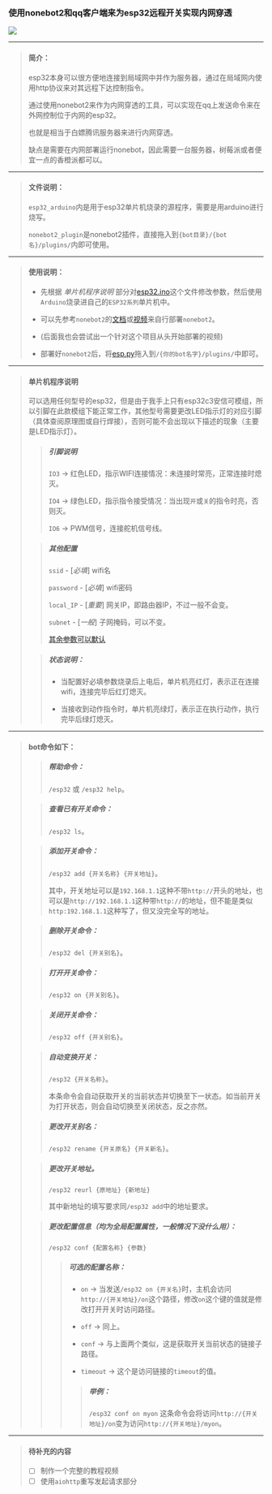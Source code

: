 ### 使用nonebot2和qq客户端来为esp32远程开关实现内网穿透

<a href="https://www.oscs1024.com/project/oscs/ppxxxg22/ESP32_WITH_NONEBOT2?ref=badge_small" alt="OSCS Status"><img src="https://www.oscs1024.com/platform/badge/ppxxxg22/ESP32_WITH_NONEBOT2.svg?size=small"/></a>

---

> #### 简介：
> 
> esp32本身可以很方便地连接到局域网中并作为服务器，通过在局域网内使用http协议来对其远程下达控制指令。
> 
> 通过使用nonebot2来作为内网穿透的工具，可以实现在qq上发送命令来在外网控制位于内网的esp32。
> 
> 也就是相当于白嫖腾讯服务器来进行内网穿透。
> 
> 缺点是需要在内网部署运行nonebot，因此需要一台服务器，树莓派或者便宜一点的香橙派都可以。

---

> #### 文件说明：
> 
> `esp32_arduino`内是用于esp32单片机烧录的源程序，需要是用arduino进行烧写。
> 
> `nonebot2_plugin`是nonebot2插件，直接拖入到`{bot目录}/{bot名}/plugins/`内即可使用。

---

> #### 使用说明：
> + 先根据 _单片机程序说明_  部分对[esp32.ino](esp32_arduino/esp32.ino)这个文件修改参数，然后使用`Arduino`烧录进自己的`ESP32系列`单片机中。
> 
> + 可以先参考`nonebot2`的[文档](https://v2.nonebot.dev/docs/)或[视频](https://www.bilibili.com/video/BV1aZ4y1f7e2?vd_source=0d656b14ae90f1922a53cbbeeb23cc68)来自行部署`nonebot2`。
> 
> + (后面我也会尝试出一个针对这个项目从头开始部署的视频)
> 
> + 部署好`nonebot2`后，将[esp.py](nonebot2_plugin/esp.py)拖入到`/{你的bot名字}/plugins/`中即可。

---

> #### 单片机程序说明
> 
> 可以选用任何型号的esp32，但是由于我手上只有esp32c3安信可模组，所以引脚在此款模组下能正常工作，其他型号需要更改LED指示灯的对应引脚（具体查阅原理图或自行焊接），否则可能不会出现以下描述的现象（主要是LED指示灯）。
> 
> > ##### 引脚说明
> >
> > `IO3` -> 红色LED，指示WIFI连接情况：未连接时常亮，正常连接时熄灭。
> >
> > `IO4` -> 绿色LED，指示指令接受情况：当出现`开`或`关`的指令时亮，否则灭。
> >
> > `IO6` -> PWM信号，连接舵机信号线。
>
> > ##### 其他配置
> >
> > `ssid` - [_必填_]  wifi名
> >
> > `password` - [_必填_]  wifi密码
> >
> > `local_IP` - [_重要_] 网关IP，即路由器IP，不过一般不会变。
> >
> > `subnet` - [_一般_] 子网掩码，可以不变。
> >
> > __<u>其余参数可以默认</u>__
>
> 
> > ##### 状态说明：
> >
> > + 当配置好必填参数烧录后上电后，单片机亮红灯，表示正在连接wifi，连接完毕后红灯熄灭。
> >
> > + 当接收到动作指令时，单片机亮绿灯，表示正在执行动作，执行完毕后绿灯熄灭。

---
> #### bot命令如下：
> > ##### 帮助命令：
> >
> > `/esp32` 或 `/esp32 help`。
>
> > ##### 查看已有开关命令：
> >
> > `/esp32 ls`。
>
> > ##### 添加开关命令：
> >
> > `/esp32 add {开关名称} {开关地址}`。
> >
> > 其中，开关地址可以是`192.168.1.1`这种不带`http://`开头的地址，也可以是`http://192.168.1.1`这种带`http://`的地址，但不能是类似`http:192.168.1.1`这种写了，但又没完全写的地址。
>
> > ##### 删除开关命令：
> >
> > `/esp32 del {开关别名}`。
>
> > ##### 打开开关命令：
> >
> > `/esp32 on {开关别名}`。
>
> > ##### 关闭开关命令：
> >
> > `/esp32 off {开关别名}`。
>
> > ##### 自动变换开关：
> >
> > `/esp32 {开关名称}`。
> >
> > 本条命令会自动获取开关的当前状态并切换至下一状态。如当前开关为打开状态，则会自动切换至关闭状态，反之亦然。
>
> > ##### 更改开关别名：
> >
> > `/esp32 rename {开关原名} {开关新名}`。
>
> > ##### 更改开关地址。
> >
> > `/esp32 reurl {原地址} {新地址}`
> >
> > 其中新地址的填写要求同`/esp32 add`中的地址要求。
>
> > ##### 更改配置信息（均为全局配置属性，一般情况下没什么用）：
> >
> > `/esp32 conf {配置名称} {参数}`
> >
> > > ##### 可选的配置名称：
> > >
> > > + `on` -> 当发送`/esp32 on {开关名}`时，主机会访问`http://{开关地址}/on`这个路径，修改`on`这个键的值就是修改打开开关时访问路径。
> > >
> > > + `off` -> 同上。
> > >
> > > + `conf` -> 与上面两个类似，这是获取开关当前状态的链接子路径。
> > >
> > > + `timeout` -> 这个是访问链接的`timeout`的值。
> > >
> > > > ##### 举例：
> > > >
> > > > `/esp32 conf on myon` 这条命令会将访问`http://{开关地址}/on`变为访问`http://{开关地址}/myon`。

---

> #### 待补充的内容
>
> - [ ] 制作一个完整的教程视频
> - [ ] 使用`aiohttp`重写发起请求部分